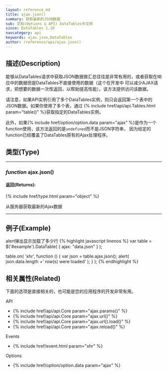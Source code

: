 ```yaml
---
layout: reference_md
title: ajax.json()
summary: 获取最新的JSON数据
sub: 文档(Options & API) DataTables中文网
since: DataTables 1.10
navcategory: api
keywords: ajax.json,DataTables
author: /reference/api/ajax.json()
---
```


## 描述(Description)
能够从DataTables请求中获取JSON数据做汇总往往是非常有用的，或者获取在响应中的数据但是DataTables不直接使用的数据（这个在开发中
可以减少AJAX请求，把想要的数据一次性返回，以帮助提高性能）。该方法提供访问该数据。

请注意，如果API实例引用了多个DataTables实例，则只会返回第一个表中的JSON数据。如果你使用了多个表，通过
{% include href/api/api.Tables.html param="table()" %}获取指定的DataTables实例。

此外，如果{% include href/option/option.data param="ajax" %}是作为一个function使用，该方法返回的是`undefined`而不是JSON字符串，
因为给定的function已经覆盖了DataTables原有的Ajax处理程序。

## 类型(Type)

---

### _function_ **ajax.json()**

#### 返回(Returns):
{% include href/type.html param="object" %}

从服务器获取最新的Ajax数据

---

## 例子(Example)
alert弹出显示加载了多少行
{% highlight javascript linenos %}
var table = $('#example').DataTable( {
    ajax: "data.json"
} );
 
table.on( 'xhr', function () {
    var json = table.ajax.json();
    alert( json.data.length +' row(s) were loaded' );
} );
{% endhighlight %}




## 相关属性(Related)
下面的选项是直接相关的，也可能是您的应用程序的开发非常有用。

API

- {% include href/api/api.Core param="ajax.params()" %}
- {% include href/api/api.Core param="ajax.url()" %}
- {% include href/api/api.Core param="ajax.url().load()" %}
- {% include href/api/api.Core param="ajax.reload()" %}

Events

- {% include href/event.html param="xhr" %}

Options

- {% include href/option/option.data param="ajax" %}
